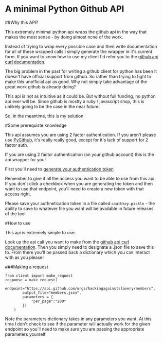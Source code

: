 # A minimal Python Github API

##Why this API?

This extremely minimal python api wraps the github api in the way that makes the most sense - by doing almost none of the work.

Instead of trying to wrap every possible case and then write documentation for all of these wrapped calls I simply generate the wrapper in it's current form.  If you want to know how to use my client I'd refer you to the [github api curl documentation](https://developer.github.com/v3/).

The big problem in the past for writing a github client for python has been it doesn't have official support from github.  So rather than trying to fight to make this unofficial api as good.  Why not simply take advantage of the great work github is already doing?  

This api is not as intuitive as it could be.  But without full funding, no python api ever will be.  Since github is mostly a ruby / javascript shop, this is unlikely going to be the case in the near future.

So, in the meantime, this is my solution.  

#Some prerequiste knowledge

This api assumes you are using 2 factor authentication.  If you aren't please use [PyGithub](https://github.com/PyGithub/PyGithub), it's really really good, except for it's lack of support for 2 factor auth.  

If you are using 2 factor authentication (on your github account) this is the api wrapper for you!

First you'll need to [generate your authentication token](https://help.github.com/articles/creating-an-access-token-for-command-line-use/)

Remember to give it all the access you want to be able to use from this api.  If you don't click a checkbox when you are generating the token and then want to use that endpoint, you'll need to create a new token with that access right.

Please save your authnetication token in a file called `oauthkey.pickle` - the ability to save to whatever file you want will be available in future releases of the tool.

#How to use

This api is extremely simple to use:

Look up the api call you want to make from the [github api curl documentation](https://developer.github.com/v3/).  Then you simply need to designate a .json file to save this to.  From there you'll be passed back a dictionary which you can interact with as you please!  

###Making a request
```
from client import make_request
response = make_request(
        endpoint="https://api.github.com/orgs/hackingagainstslavery/members",
        output_file="members.json",
        parameters = {
            "per_page":"200"
        })
    )
```

Note the parameters dictionary takes in any parameters you want.  At this time I don't check to see if the parameter will actually work for the given endpoint so you'll need to make sure you are passing the appropriate parameters yourself.


    
